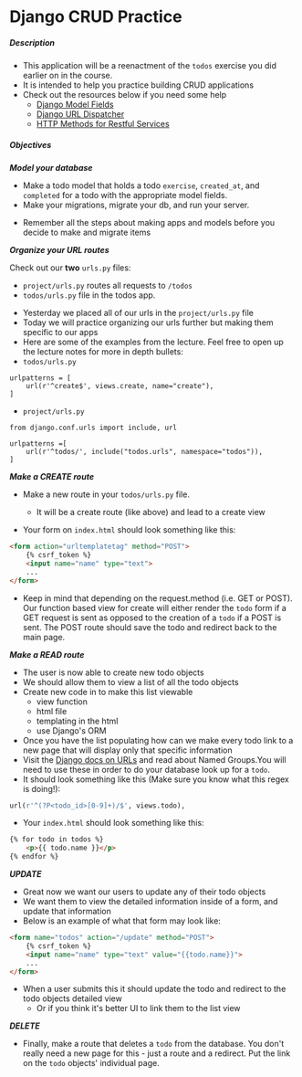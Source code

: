 # Django CRUD Practice

##### Description

* This application will be a reenactment of the `todos` exercise you did earlier on in the course.
* It is intended to help you practice building CRUD applications
* Check out the resources below if you need some help
	- [Django Model Fields](https://docs.djangoproject.com/en/1.8/ref/models/fields/)
	- [Django URL Dispatcher](https://docs.djangoproject.com/en/1.8/topics/http/urls/ )
	- [HTTP Methods for Restful Services](http://www.restapitutorial.com/lessons/httpmethods.html)

##### Objectives

***Model your database***

- Make a todo model that holds a todo `exercise`, `created_at`, and `completed` for a todo with the appropriate model fields.
- Make your migrations, migrate your db, and run your server.
* Remember all the steps about making apps and models before you decide to make and migrate items

***Organize your URL routes***

Check out our **two** `urls.py` files: 
- `project/urls.py` routes all requests to `/todos` 
- `todos/urls.py` file in the todos app. 

* Yesterday we placed all of our urls in the `project/urls.py` file
* Today we will practice organizing our urls further but making them specific to our apps
* Here are some of the examples from the lecture. Feel free to open up the lecture notes for more in depth bullets:
* `todos/urls.py`

```
urlpatterns = [
	url(r'^create$', views.create, name="create"),
]
```
* `project/urls.py` 

```
from django.conf.urls import include, url

urlpatterns =[
	url(r'^todos/', include("todos.urls", namespace="todos")),
]
```

***Make a CREATE route***

* Make a new route in your `todos/urls.py` file. 
	* It will be a create route (like above) and lead to a create view
	
* Your form on `index.html` should look something like this:
```html
<form action="urltemplatetag" method="POST">
	{% csrf_token %}
	<input name="name" type="text">
	...
</form>
```
* Keep in mind that depending on the request.method (i.e. GET or POST). Our function based view for create will either render the `todo` form if a GET request is sent as opposed to the creation of a `todo` if a POST is sent. The POST route should save the todo and redirect back to the main page.

***Make a READ route***

* The user is now able to create new todo objects
* We should allow them to view a list of all the todo objects
* Create new code in to make this list viewable
	* view function
	* html file
	* templating in the html
	* use Django's ORM
* Once you have the list populating how can we make every todo link to a new page that will display only that specific information
* Visit the [Django docs on URLs](https://docs.djangoproject.com/en/dev/topics/http/urls/#named-groups) and read about Named Groups.You will need to use these in order to do your database look up for a `todo`.
* It should look something like this (Make sure you know what this regex is doing!): 

```py
url(r'^(?P<todo_id>[0-9]+)/$', views.todo),
```
* Your `index.html` should look something like this:

```html
{% for todo in todos %}
	<p>{{ todo.name }}</p>
{% endfor %}
```

***UPDATE***

* Great now we want our users to update any of their todo objects
* We want them to view the detailed information inside of a form, and update that information
* Below is an example of what that form may look like:
 
```html
<form name="todos" action="/update" method="POST">
	{% csrf_token %}
	<input name="name" type="text" value="{{todo.name}}">
	...
</form>
```
* When a user submits this it should update the todo and redirect to the todo objects detailed view
	* Or if you think it's better UI to link them to the list view

***DELETE***

* Finally, make a route that deletes a `todo` from the database. You don't really need a new page for this - just a route and a redirect. Put the link on the `todo` objects' individual page.
